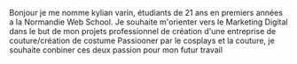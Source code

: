Bonjour je me nomme kylian varin, étudiants de 21 ans en premiers années a la Normandie Web School. 
Je souhaite m'orienter vers le Marketing Digital dans le but de mon projets professionnel de création d'une entreprise de couture/création de costume
Passiooner par le cosplays et la couture, je souhaite conbiner ces deux passion pour mon futur travail
